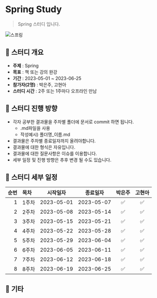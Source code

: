 Spring Study
=============
> Spring 스터디 입니다.

![스프링](https://res.cloudinary.com/practicaldev/image/fetch/s--cj6qL99j--/c_imagga_scale,f_auto,fl_progressive,h_420,q_auto,w_1000/https://dev-to-uploads.s3.amazonaws.com/uploads/articles/bupbqc9fctvw4j7r14it.png)

## :triangular_flag_on_post:  스터디 개요
* **주제** : Spring
* **목표** : 책 또는 강의 완강
* **기간** : 2023-05-01 ~ 2023-06-25
* **참가자(2명)** : 박은주, 고현아
* **스터디 시간** : 2주 또는 1주마다 오프라인 만남

## :triangular_flag_on_post: 스터디 진행 방향
* 각자 공부한 결과물을 주차별 폴더에 문서로 commit 하면 됩니다.
  * .md파일을 사용
  * 작성예시) 폴더명_이름.md
* 결과물은 주차별 종료일자까지 올려야합니다.
* 결과물에 대한 형식은 자유입니다.
* 결과물에 대한 질문사항은 이슈를 이용합니다.
* 세부 일정 및 진행 방향은 추후 변경 될 수도 있습니다.

## :triangular_flag_on_post: 스터디 세부 일정
| 순번 | 목차              | 시작일자 | 종료일자 | 박은주 | 고현아 |
| ------: | :---------------| -------|-------|:-------:|:-------:|
| 1 | 1주차 | 2023-05-01 | 2023-05-07 | :white_check_mark: | :white_check_mark: |
| 2 | 2주차 | 2023-05-08 | 2023-05-14 | :white_check_mark: | :white_check_mark: |
| 3 | 3주차 | 2023-05-15 | 2023-05-21 | :white_check_mark: | :white_check_mark: |
| 4 | 4주차 | 2023-05-22 | 2023-05-28 | :white_check_mark: | :white_check_mark: |
| 5 | 5주차 | 2023-05-29 | 2023-06-04 | :white_check_mark: | :white_check_mark: |
| 6 | 6주차 | 2023-06-05 | 2023-06-11 | :white_check_mark: | :white_check_mark: |
| 7 | 7주차 | 2023-06-12 | 2023-06-18 | :white_check_mark: | :white_check_mark: |
| 8 | 8주차 | 2023-06-19 | 2023-06-25 | :white_check_mark: | :white_check_mark: |

## :triangular_flag_on_post: 기타
